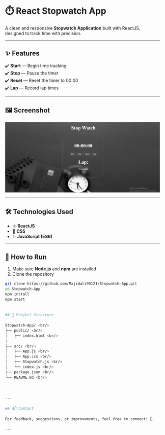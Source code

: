 # ⏱️ React Stopwatch App

A clean and responsive **Stopwatch Application** built with ReactJS, designed to track time with precision.  

---

## ✨ Features

✔️ **Start** — Begin time tracking  
✔️ **Stop** — Pause the timer  
✔️ **Reset** — Reset the timer to 00:00  
✔️ **Lap** — Record lap times  

---

## 🖼️ Screenshot

<p align="center">
  <img src="./Stop-Watch.png" alt="Stopwatch Screenshot" width="700px" />
</p>

---

## 🛠️ Technologies Used

- ⚛️ **ReactJS**  
- 🎨 **CSS**  
- ✨ **JavaScript (ES6)**  

---

## 🚀 How to Run

1. Make sure **Node.js** and **npm** are installed  
2. Clone the repository  

```bash
git clone https://github.com/Majidali90121/Stopwatch-App.git  
cd Stopwatch-App  
npm install  
npm start  


## 📂 Project Structure

Stopwatch-App/ <br/>
├── public/ <br/>
│   ├── index.html <br/>
│   
├── src/ <br/>
│   ├── App.js <br/>
│   ├── App.css <br/>
│   ├── Stopwatch.js <br/>
│   └── index.js <br/>
├── package.json <br/>
└── README.md <br/>



---

## 📬 Contact

For feedback, suggestions, or improvements, feel free to connect! 🚀  

---
